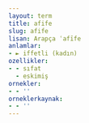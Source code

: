 ```yaml
---
layout: term
title: afife
slug: afife
lisan: Arapça ʿafīfe
anlamlar:
- ► iffetli (kadın)
ozellikler:
- - sıfat
  - eskimiş
ornekler:
- - ''
orneklerkaynak:
- - ''
---
```


